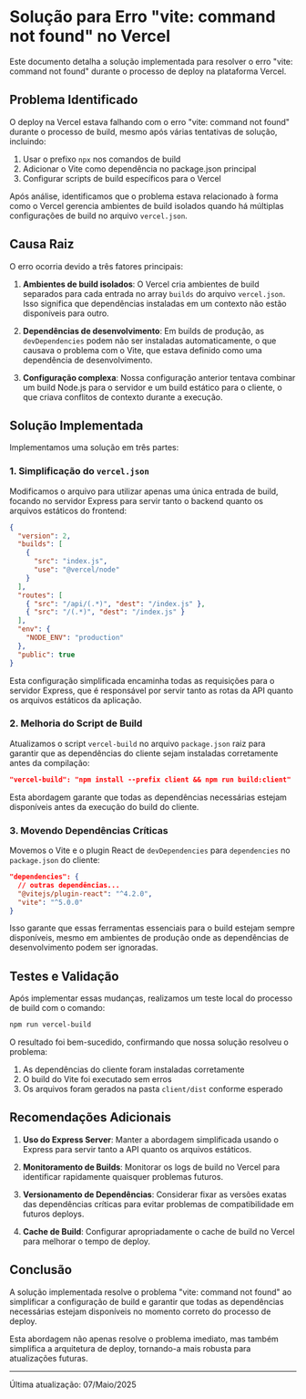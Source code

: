 # Solução para Erro "vite: command not found" no Vercel

Este documento detalha a solução implementada para resolver o erro "vite: command not found" durante o processo de deploy na plataforma Vercel.

## Problema Identificado

O deploy na Vercel estava falhando com o erro "vite: command not found" durante o processo de build, mesmo após várias tentativas de solução, incluindo:

1. Usar o prefixo `npx` nos comandos de build
2. Adicionar o Vite como dependência no package.json principal
3. Configurar scripts de build específicos para o Vercel

Após análise, identificamos que o problema estava relacionado à forma como o Vercel gerencia ambientes de build isolados quando há múltiplas configurações de build no arquivo `vercel.json`.

## Causa Raiz

O erro ocorria devido a três fatores principais:

1. **Ambientes de build isolados**: O Vercel cria ambientes de build separados para cada entrada no array `builds` do arquivo `vercel.json`. Isso significa que dependências instaladas em um contexto não estão disponíveis para outro.

2. **Dependências de desenvolvimento**: Em builds de produção, as `devDependencies` podem não ser instaladas automaticamente, o que causava o problema com o Vite, que estava definido como uma dependência de desenvolvimento.

3. **Configuração complexa**: Nossa configuração anterior tentava combinar um build Node.js para o servidor e um build estático para o cliente, o que criava conflitos de contexto durante a execução.

## Solução Implementada

Implementamos uma solução em três partes:

### 1. Simplificação do `vercel.json`

Modificamos o arquivo para utilizar apenas uma única entrada de build, focando no servidor Express para servir tanto o backend quanto os arquivos estáticos do frontend:

```json
{
  "version": 2,
  "builds": [
    { 
      "src": "index.js",
      "use": "@vercel/node"
    }
  ],
  "routes": [
    { "src": "/api/(.*)", "dest": "/index.js" },
    { "src": "/(.*)", "dest": "/index.js" }
  ],
  "env": {
    "NODE_ENV": "production"
  },
  "public": true
}
```

Esta configuração simplificada encaminha todas as requisições para o servidor Express, que é responsável por servir tanto as rotas da API quanto os arquivos estáticos da aplicação.

### 2. Melhoria do Script de Build

Atualizamos o script `vercel-build` no arquivo `package.json` raiz para garantir que as dependências do cliente sejam instaladas corretamente antes da compilação:

```json
"vercel-build": "npm install --prefix client && npm run build:client"
```

Esta abordagem garante que todas as dependências necessárias estejam disponíveis antes da execução do build do cliente.

### 3. Movendo Dependências Críticas

Movemos o Vite e o plugin React de `devDependencies` para `dependencies` no `package.json` do cliente:

```json
"dependencies": {
  // outras dependências...
  "@vitejs/plugin-react": "^4.2.0",
  "vite": "^5.0.0"
}
```

Isso garante que essas ferramentas essenciais para o build estejam sempre disponíveis, mesmo em ambientes de produção onde as dependências de desenvolvimento podem ser ignoradas.

## Testes e Validação

Após implementar essas mudanças, realizamos um teste local do processo de build com o comando:

```bash
npm run vercel-build
```

O resultado foi bem-sucedido, confirmando que nossa solução resolveu o problema:

1. As dependências do cliente foram instaladas corretamente
2. O build do Vite foi executado sem erros
3. Os arquivos foram gerados na pasta `client/dist` conforme esperado

## Recomendações Adicionais

1. **Uso do Express Server**: Manter a abordagem simplificada usando o Express para servir tanto a API quanto os arquivos estáticos.

2. **Monitoramento de Builds**: Monitorar os logs de build no Vercel para identificar rapidamente quaisquer problemas futuros.

3. **Versionamento de Dependências**: Considerar fixar as versões exatas das dependências críticas para evitar problemas de compatibilidade em futuros deploys.

4. **Cache de Build**: Configurar apropriadamente o cache de build no Vercel para melhorar o tempo de deploy.

## Conclusão

A solução implementada resolve o problema "vite: command not found" ao simplificar a configuração de build e garantir que todas as dependências necessárias estejam disponíveis no momento correto do processo de deploy.

Esta abordagem não apenas resolve o problema imediato, mas também simplifica a arquitetura de deploy, tornando-a mais robusta para atualizações futuras.

---

Última atualização: 07/Maio/2025 